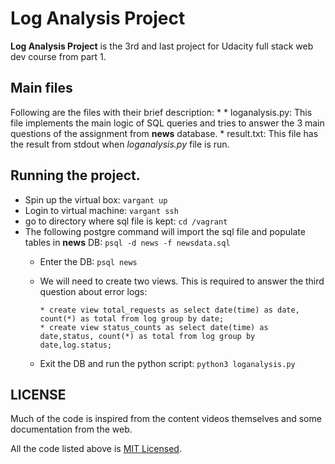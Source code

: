 # Log Analysis Project

**Log Analysis Project** is the 3rd and last project for Udacity full stack web dev course from part 1.

## Main files

Following are the files with their brief description:
*
    * loganalysis.py: This file implements the main logic of SQL queries and tries to answer the 3 main questions of the assignment from **news** database.
    * result.txt: This file has the result from stdout when *loganalysis.py* file is run.


## Running the project.
* Spin up the virtual box: `vargant up`
* Login to virtual machine: `vargant ssh`
* go to directory where sql file is kept: `cd /vagrant`
* The following postgre command will import the sql file and populate tables in **news** DB: `psql -d news -f newsdata.sql`
    * Enter the DB: `psql news`
    * We will need to create two views. This is required to answer the third question about error logs:
      
          * create view total_requests as select date(time) as date, count(*) as total from log group by date;
          * create view status_counts as select date(time) as date,status, count(*) as total from log group by date,log.status;

    * Exit the DB and run the python script: `python3 loganalysis.py`

## LICENSE
Much of the code is inspired from the content videos themselves and some documentation from the web.

All the code listed above is  <a href="https://opensource.org/licenses/MIT">MIT Licensed</a>.

